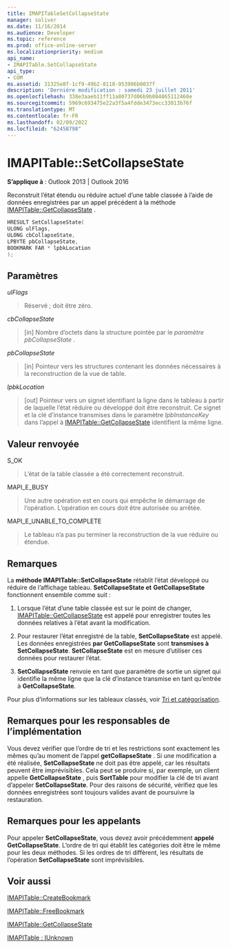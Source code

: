 ```yaml
---
title: IMAPITableSetCollapseState
manager: soliver
ms.date: 11/16/2014
ms.audience: Developer
ms.topic: reference
ms.prod: office-online-server
ms.localizationpriority: medium
api_name:
- IMAPITable.SetCollapseState
api_type:
- COM
ms.assetid: 31325e8f-1cf9-49b2-8118-953996b0037f
description: 'Derniére modification : samedi 23 juillet 2011'
ms.openlocfilehash: 338e3aaeb11ff11a80737d06b9b084865112460e
ms.sourcegitcommit: 5969c693475e22a3f5a4fdde3473ecc33013b76f
ms.translationtype: MT
ms.contentlocale: fr-FR
ms.lasthandoff: 02/09/2022
ms.locfileid: "62458798"
---
```

# <a name="imapitablesetcollapsestate"></a>IMAPITable::SetCollapseState

  
  
**S’applique à** : Outlook 2013 | Outlook 2016 
  
Reconstruit l’état étendu ou réduire actuel d’une table classée à l’aide de données enregistrées par un appel précédent à la méthode [IMAPITable::GetCollapseState](imapitable-getcollapsestate.md) . 
  
```cpp
HRESULT SetCollapseState(
ULONG ulFlags,
ULONG cbCollapseState,
LPBYTE pbCollapseState,
BOOKMARK FAR * lpbkLocation
);
```

## <a name="parameters"></a>Paramètres

 _ulFlags_
  
> Réservé ; doit être zéro.
    
 _cbCollapseState_
  
> [in] Nombre d’octets dans la structure pointée par le  _paramètre pbCollapseState_ . 
    
 _pbCollapseState_
  
> [in] Pointeur vers les structures contenant les données nécessaires à la reconstruction de la vue de table.
    
 _lpbkLocation_
  
> [out] Pointeur vers un signet identifiant la ligne dans le tableau à partir de laquelle l’état réduire ou développé doit être reconstruit. Ce signet et la clé d’instance transmises dans le paramètre _lpbInstanceKey_ dans l’appel à [IMAPITable::GetCollapseState](imapitable-getcollapsestate.md) identifient la même ligne. 
    
## <a name="return-value"></a>Valeur renvoyée

S_OK 
  
> L’état de la table classée a été correctement reconstruit.
    
MAPI_E_BUSY 
  
> Une autre opération est en cours qui empêche le démarrage de l’opération. L’opération en cours doit être autorisée ou arrêtée.
    
MAPI_E_UNABLE_TO_COMPLETE 
  
> Le tableau n’a pas pu terminer la reconstruction de la vue réduire ou étendue.
    
## <a name="remarks"></a>Remarques

La **méthode IMAPITable::SetCollapseState** rétablit l’état développé ou réduire de l’affichage tableau. **SetCollapseState et** **GetCollapseState** fonctionnent ensemble comme suit : 
  
1. Lorsque l’état d’une table classée est sur le point de changer, [IMAPITable::GetCollapseState](imapitable-getcollapsestate.md) est appelé pour enregistrer toutes les données relatives à l’état avant la modification. 
    
2. Pour restaurer l’état enregistré de la table, **SetCollapseState** est appelé. Les données enregistrées **par GetCollapseState** sont **transmises à SetCollapseState**. **SetCollapseState** est en mesure d’utiliser ces données pour restaurer l’état. 
    
3. **SetCollapseState** renvoie en tant que paramètre de sortie un signet qui identifie la même ligne que la clé d’instance transmise en tant qu’entrée à **GetCollapseState**.
    
Pour plus d’informations sur les tableaux classés, voir [Tri et catégorisation](sorting-and-categorization.md). 
  
## <a name="notes-to-implementers"></a>Remarques pour les responsables de l’implémentation

Vous devez vérifier que l’ordre de tri et les restrictions sont exactement les mêmes qu’au moment de l’appel **getCollapseState** . Si une modification a été réalisée, **SetCollapseState** ne doit pas être appelé, car les résultats peuvent être imprévisibles. Cela peut se produire si, par exemple, un client appelle **GetCollapseState** , puis **SortTable** pour modifier la clé de tri avant d’appeler **SetCollapseState**. Pour des raisons de sécurité, vérifiez que les données enregistrées sont toujours valides avant de poursuivre la restauration. 
  
## <a name="notes-to-callers"></a>Remarques pour les appelants

Pour appeler **SetCollapseState**, vous devez avoir précédemment **appelé GetCollapseState**. L’ordre de tri qui établit les catégories doit être le même pour les deux méthodes. Si les ordres de tri diffèrent, les résultats de l’opération **SetCollapseState** sont imprévisibles. 
  
## <a name="see-also"></a>Voir aussi



[IMAPITable::CreateBookmark](imapitable-createbookmark.md)
  
[IMAPITable::FreeBookmark](imapitable-freebookmark.md)
  
[IMAPITable::GetCollapseState](imapitable-getcollapsestate.md)
  
[IMAPITable : IUnknown](imapitableiunknown.md)

